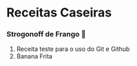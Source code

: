# Receitas Caseiras  #

### Strogonoff de Frango :chicken: ###

1. Receita teste para o uso do Git e Github
2. Banana Frita











